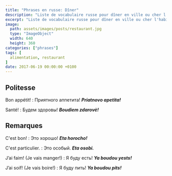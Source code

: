 ```yaml
---
title: "Phrases en russe: Dîner"
description: "Liste de vocabulaire russe pour dîner en ville ou cher l'habitant."
excerpt: "Liste de vocabulaire russe pour dîner en ville ou cher l'habitant."
image:
  path: assets/images/posts/restaurant.jpg
  type: "ImageObject"
  width: 640
  height: 360
categories: ["phrases"]
tags: [
  alimentation, restaurant
]
date: 2017-06-19 00:00:00 +0100
---
```


## Politesse

Bon appétit!
: Приятного аппетита!
*__Priatnovo apetita!__*

Santé!
: Будем здоровы!
*__Boudiem zdarovè!__*


## Remarques

C'est bon!
: Это хорошо!
*__Eta horocho!__*

C'est particulier.
: Это особый.
*__Eta osobi.__*

J’ai faim! (Je vais manger!)
: Я буду есть!
*__Ya boudou yests!__*

J’ai soif! (Je vais boire!)
: Я буду пить!
*__Ya boudou pits!__*
